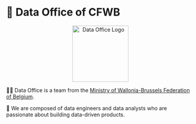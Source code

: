 # 👋 Data Office of CFWB

<p align="center">
  <img src="https://raw.githubusercontent.com/data-cfwb/wikijs/main/logo_data_office_white_bck.png?token=GHSAT0AAAAAABHZB5ZYEGBRMNCCI2YFWYJ4YUCBKWA" width="150" title="Data Office Logo">
</p>

🙋‍♀️ Data Office is a team from the [Ministry of Wallonia-Brussels Federation of Belgium](https://www.federation-wallonie-bruxelles.be/).

🏢 We are composed of data engineers and data analysts who are passionate about building data-driven products.

<!-- 
🌈 Contribution guidelines - how can the community get involved?
👩‍💻 Useful resources - where can the community find your docs? Is there anything else the community should know?
🍿 Fun facts - what does your team eat for breakfast?
🧙 Remember, you can do mighty things with the power of [Markdown](https://docs.github.com/github/writing-on-github/getting-started-with-writing-and-formatting-on-github/basic-writing-and-formatting-syntax) 
-->
